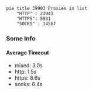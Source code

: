 
```mermaid
pie title 39903 Proxies in list
    "HTTP" : 23943
    "HTTPS": 5931
    "SOCKS" : 14567
```

### Some Info
#### Average Timeout

- mixed: 3.0s
- http: 1.5s
- https: 8.6s
- socks: 6.4s